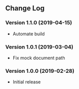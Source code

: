 ## Change Log
### Version 1.1.0 (2019-04-15)
- Automate build
### Version 1.0.1 (2019-03-04)
- Fix mock document path
### Version 1.0.0 (2019-02-28)
- Initial release
